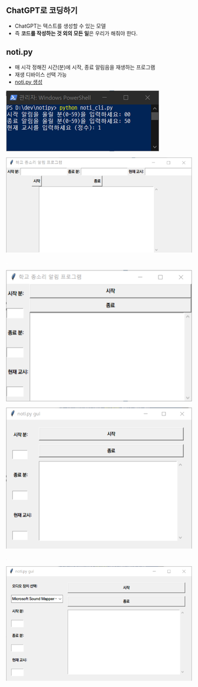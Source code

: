 ## ChatGPT로 코딩하기

- ChatGPT는 텍스트를 생성할 수 있는 모델
- 즉 **코드를 작성하는 것 외의 모든 일**은 우리가 해줘야 한다.



## noti.py

- 매 시각 정해진 시간(분)에 시작, 종료 알림음을 재생하는 프로그램
- 재생 디바이스 선택 가능
- [noti.py 생성](https://chat.openai.com/share/cc7f22e6-a41d-4f3b-9a2d-c61a51ebc526)

![](attachments/rapture_20240429064717.png)

![](attachments/rapture_20240429064743.png)

![](attachments/rapture_20240429064756.png)

![](attachments/rapture_20240429064759.png)

![](attachments/rapture_20240429064828.png)

![](attachments/rapture_20240429064739.png)

![](attachments/rapture_20240429064843.png)